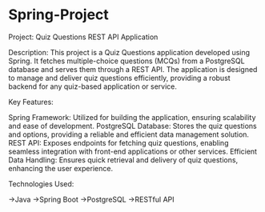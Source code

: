 # Spring-Project
Project: Quiz Questions REST API Application

Description:
This project is a Quiz Questions application developed using Spring. It fetches multiple-choice questions (MCQs) from a PostgreSQL database and serves them through a REST API. The application is designed to manage and deliver quiz questions efficiently, providing a robust backend for any quiz-based application or service.

Key Features:

Spring Framework: Utilized for building the application, ensuring scalability and ease of development.
PostgreSQL Database: Stores the quiz questions and options, providing a reliable and efficient data management solution.
REST API: Exposes endpoints for fetching quiz questions, enabling seamless integration with front-end applications or other services.
Efficient Data Handling: Ensures quick retrieval and delivery of quiz questions, enhancing the user experience.

Technologies Used:

->Java
->Spring Boot
->PostgreSQL
->RESTful API
